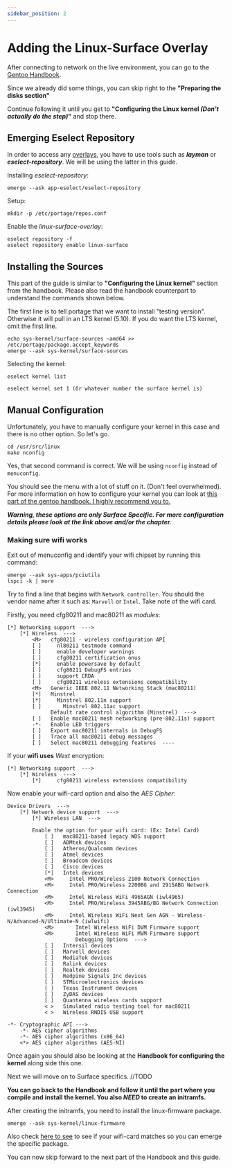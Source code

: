 ```yaml
---
sidebar_position: 2
---
```


# Adding the Linux-Surface Overlay
After connecting to network on the live environment, you can go to the [Gentoo Handbook](https://wiki.gentoo.org/wiki/Handbook:AMD64).

Since we already did some things, you can skip right to the **"Preparing the disks section"**

Continue following it until you get to **"Configuring the Linux kernel _(Don't actually do the step)_"** and stop there.

## Emerging Eselect Repository
In order to access any [overlays](https://wiki.gentoo.org/wiki/Ebuild_repository), you have to use tools such as **_layman_** or **_eselect-repository_**. We will be using the latter in this guide.

Installing _eselect-repository_:
```shell
emerge --ask app-eselect/eselect-repository
```

Setup:
```shell
mkdir -p /etc/portage/repos.conf
```

Enable the *linux-surface-overlay*:
```shell
eselect repository -f
eselect repository enable linux-surface
```

## Installing the Sources
This part of the guide is similar to **"Configuring the Linux kernel"** section from the handbook. Please also read the handbook counterpart to understand the commands shown below.

The first line is to tell portage that we want to install "testing version". Otherwise it will pull in an LTS kernel (5.10). If you do want the LTS kernel, omit the first line.

```shell
echo sys-kernel/surface-sources ~amd64 >> /etc/portage/package.accept_keywords
emerge --ask sys-kernel/surface-sources
```

Selecting the kernel:
```shell
eselect kernel list
```

```shell
eselect kernel set 1 (Or whatever number the surface kernel is)
```

## Manual Configuration
Unfortunately, you have to manually configure your kernel in this case and there is no other option. So let's go.

```shell
cd /usr/src/linux
make nconfig
```
Yes, that second command is correct. We will be using `nconfig` instead of `menuconfig`.

You should see the menu with a lot of stuff on it. (Don't feel overwhelmed). For more information on how to configure your kernel you can look at [this part of the gentoo handbook. I highly recommend you to.](https://wiki.gentoo.org/wiki/Kernel/Gentoo_Kernel_Configuration_Guide)

**_Warning, these options are only Surface Specific. For more configuration details please look at the link above and/or the chapter._**

### Making sure wifi works
Exit out of menuconfig and identify your wifi chipset by running this command:

```shell
emerge --ask sys-apps/pciutils
lspci -k | more
```

Try to find a line that begins with `Network controller`. You should the vendor name after it such as: `Marvell` or `Intel`. Take note of the wifi card.

Firstly, you need cfg80211 and mac80211 as _modules_:
```
[*] Networking support  --->
    [*] Wireless  --->
        <M>   cfg80211 - wireless configuration API
        [ ]     nl80211 testmode command
        [ ]     enable developer warnings
        [ ]     cfg80211 certification onus
        [*]     enable powersave by default
        [ ]     cfg80211 DebugFS entries
        [ ]     support CRDA
        [ ]     cfg80211 wireless extensions compatibility
        <M>   Generic IEEE 802.11 Networking Stack (mac80211)
        [*]   Minstrel
        [*]     Minstrel 802.11n support
        [ ]       Minstrel 802.11ac support
              Default rate control algorithm (Minstrel)  --->
        [ ]   Enable mac80211 mesh networking (pre-802.11s) support
        -*-   Enable LED triggers
        [ ]   Export mac80211 internals in DebugFS
        [ ]   Trace all mac80211 debug messages
        [ ]   Select mac80211 debugging features  ----
```

If your **wifi uses** _Wext_ encryption:
```
[*] Networking support  --->
    [*] Wireless  --->
        [*]     cfg80211 wireless extensions compatibility
```

Now enable your wifi-card option and also the _AES Cipher_:
```
Device Drivers  --->
    [*] Network device support  --->
        [*] Wireless LAN  --->
        
        Enable the option for your wifi card: (Ex: Intel Card)
            [ ]   mac80211-based legacy WDS support
            [ ]   ADMtek devices
            [ ]   Atheros/Qualcomm devices
            [ ]   Atmel devices
            [ ]   Broadcom devices
            [ ]   Cisco devices
            [*]   Intel devices
            <M>     Intel PRO/Wireless 2100 Network Connection
            <M>     Intel PRO/Wireless 2200BG and 2915ABG Network Connection
            <M>     Intel Wireless WiFi 4965AGN (iwl4965)
            <M>     Intel PRO/Wireless 3945ABG/BG Network Connection (iwl3945)
            <M>     Intel Wireless WiFi Next Gen AGN - Wireless-N/Advanced-N/Ultimate-N (iwlwifi)
            <M>       Intel Wireless WiFi DVM Firmware support
            <M>       Intel Wireless WiFi MVM Firmware support
                      Debugging Options  --->
            [ ]   Intersil devices
            [ ]   Marvell devices
            [ ]   MediaTek devices
            [ ]   Ralink devices
            [ ]   Realtek devices
            [ ]   Redpine Signals Inc devices
            [ ]   STMicroelectronics devices
            [ ]   Texas Instrument devices
            [ ]   ZyDAS devices
            [ ]   Quantenna wireless cards support
            < >   Simulated radio testing tool for mac80211
            < >   Wireless RNDIS USB support

-*- Cryptographic API --->
    -*- AES cipher algorithms
    -*- AES cipher algorithms (x86_64)
    <*> AES cipher algorithms (AES-NI)
```

Once again you should also be looking at the **Handbook for configuring the kernel** along side this one.

Next we will move on to Surface specifics.
//TODO

**You can go back to the Handbook and follow it until the part where you compile and install the kernel. You also _NEED_ to create an initramfs.**

After creating the initramfs, you need to install the linux-firmware package.
```shell
emerge --ask sys-kernel/linux-firmware
```
Also check [here to see](https://wiki.gentoo.org/wiki/Wifi#Firmware) to see if your wifi-card matches so you can emerge the specific package.

You can now skip forward to the next part of the Handbook and this guide.

